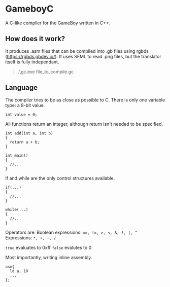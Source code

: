 # GameboyC
A C-like compiler for the GameBoy written in C++. 

## How does it work?
It produces .asm files that can be compiled into .gb files using rgbds (https://rgbds.gbdev.io/). It uses SFML to read .png files, but the translator itself is fully independant.

> .\gc.exe file_to_compile.gc

## Language
The compiler tries to be as close as possible to C. 
There is only one variable type: a 8-bit value.
```
int value = 0;
```
All functions return an integer, although return isn't needed to be specified.
```
int add(int a, int b)
{
  return a + b;
}

int main()
{
  //...
}
```
If and while are the only control structures available.
```
if(...)
{
  //...
}

while(...)
{
  //...
}
```
Operators are:
Boolean expressions: `==, !=, >, <, &, !, |, ^`
Expressions: `*, +, -, /`

`true` evaluates to 0xff
`false` evalutes to 0

Most importantly, writing inline assembly.
```
asm{
  ld a, 10
  ...
};
```

